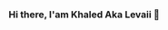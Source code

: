 ### Hi there, I'am Khaled Aka Levaii 👋

<!--
**Levaii/Levaii** is a ✨ _special_ ✨ repository because its `README.md` (this file) appears on your GitHub profile.

Here are some ideas to get you started:

- 🔭 I’m currently working on ...
- 🌱 I’m currently learning ...
- 👯 I’m looking to collaborate on ...
- 🤔 I’m looking for help with ...
- 💬 Ask me about ...
- 📫 How to reach me: ...
- 😄 Pronouns: ...
- ⚡ Fun fact: ...
#
#
#
### Hello There, I'm Khaled Aka Levaii btw! 👋

- I'am 18 almost 19 lol!
- Yes, I like coding especially Java and currently working on many projects for ##Leyon Network [Discord]!


[<img align="left" alt="Leyon Network | Discord" width="22px" src="https://cdn.jsdelivr.net/npm/simple=icons@v3/icons/Discord.svg" />] [Discord]

<br />

[Discord]: https://discord.gg/ujSG7xjstM




-->
